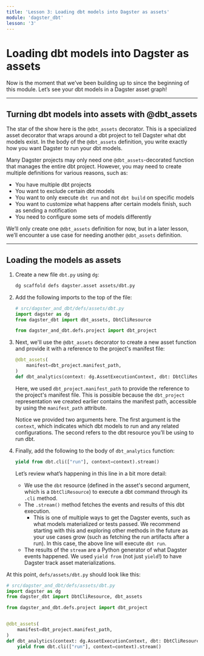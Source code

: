 ```yaml
---
title: 'Lesson 3: Loading dbt models into Dagster as assets'
module: 'dagster_dbt'
lesson: '3'
---
```


# Loading dbt models into Dagster as assets

Now is the moment that we’ve been building up to since the beginning of this module. Let’s see your dbt models in a Dagster asset graph!

---

## Turning dbt models into assets with  @dbt_assets

The star of the show here is the `@dbt_assets` decorator. This is a specialized asset decorator that wraps around a dbt project to tell Dagster what dbt models exist. In the body of the `@dbt_assets` definition, you write exactly how you want Dagster to run your dbt models.

Many Dagster projects may only need one `@dbt_assets`-decorated function that manages the entire dbt project. However, you may need to create multiple definitions for various reasons, such as:

- You have multiple dbt projects
- You want to exclude certain dbt models
- You want to only execute `dbt run` and not `dbt build` on specific models
- You want to customize what happens after certain models finish, such as sending a notification
- You need to configure some sets of models differently

We’ll only create one `@dbt_assets` definition for now, but in a later lesson, we’ll encounter a use case for needing another `@dbt_assets` definition.

---

## Loading the models as assets

1. Create a new file `dbt.py` using `dg`:

   ```bash
   dg scaffold defs dagster.asset assets/dbt.py
   ```

2. Add the following imports to the top of the file:

   ```python
   # src/dagster_and_dbt/defs/assets/dbt.py
   import dagster as dg
   from dagster_dbt import dbt_assets, DbtCliResource
   
   from dagster_and_dbt.defs.project import dbt_project
   ```

3. Next, we'll use the `@dbt_assets` decorator to create a new asset function and provide it with a reference to the project's manifest file:

   ```python
   @dbt_assets(
       manifest=dbt_project.manifest_path,
   )
   def dbt_analytics(context: dg.AssetExecutionContext, dbt: DbtCliResource):
   ```

   Here, we used `dbt_project.manifest_path` to provide the reference to the project's manifest file. This is possible because the `dbt_project` representation we created earlier contains the manifest path, accessible by using the `manifest_path` attribute.

   Notice we provided two arguments here. The first argument is the `context`, which indicates which dbt models to run and any related configurations. The second refers to the dbt resource you’ll be using to run dbt.

4. Finally, add the following to the body of `dbt_analytics` function:

   ```python
   yield from dbt.cli(["run"], context=context).stream()
   ```

   Let’s review what’s happening in this line in a bit more detail:

   - We use the `dbt` resource (defined in the asset's second argument, which is a `DbtCliResource`) to execute a dbt command through its `.cli` method.
   - The `.stream()` method fetches the events and results of this dbt execution.
     - This is one of multiple ways to get the Dagster events, such as what models materialized or tests passed. We recommend starting with this and exploring other methods in the future as your use cases grow (such as fetching the run artifacts after a run). In this case, the above line will execute `dbt run`.
   - The results of the `stream` are a Python generator of what Dagster events happened. We used `yield from` (not just `yield`!) to have Dagster track asset materializations.

At this point, `defs/assets/dbt.py` should look like this:

```python
# src/dagster_and_dbt/defs/assets/dbt.py
import dagster as dg
from dagster_dbt import DbtCliResource, dbt_assets

from dagster_and_dbt.defs.project import dbt_project


@dbt_assets(
    manifest=dbt_project.manifest_path,
)
def dbt_analytics(context: dg.AssetExecutionContext, dbt: DbtCliResource):
    yield from dbt.cli(["run"], context=context).stream()
```
